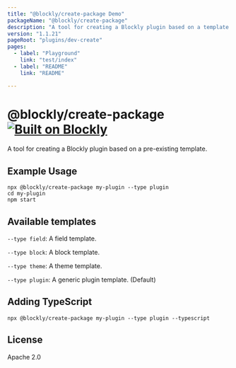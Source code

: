 ```yaml
---
title: "@blockly/create-package Demo"
packageName: "@blockly/create-package"
description: "A tool for creating a Blockly plugin based on a template."
version: "1.1.21"
pageRoot: "plugins/dev-create"
pages:
  - label: "Playground"
    link: "test/index"
  - label: "README"
    link: "README"

---
```

# @blockly/create-package [![Built on Blockly](https://tinyurl.com/built-on-blockly)](https://github.com/google/blockly)

A tool for creating a Blockly plugin based on a pre-existing template.

## Example Usage
```
npx @blockly/create-package my-plugin --type plugin
cd my-plugin
npm start
```

## Available templates
``--type field``: A field template.

``--type block``: A block template.

``--type theme``: A theme template.

``--type plugin``: A generic plugin template. (Default)

## Adding TypeScript
```
npx @blockly/create-package my-plugin --type plugin --typescript
```

## License

Apache 2.0
